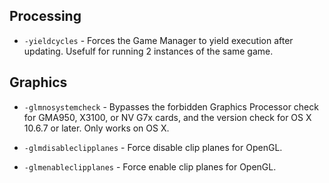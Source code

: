 ## Processing

* `-yieldcycles` - Forces the Game Manager to yield execution after updating. Usefulf for running 2 instances of the same game.

## Graphics

* `-glmnosystemcheck` - Bypasses the forbidden Graphics Processor check for GMA950, X3100, or NV G7x cards, and the version check for OS X 10.6.7 or later. Only works on OS X.

* `-glmdisableclipplanes` - Force disable clip planes for OpenGL.
* `-glmenableclipplanes` - Force enable clip planes for OpenGL.